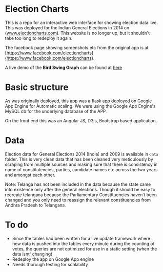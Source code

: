 # Election Charts

This is a repo for an interactive web interface for showing election data live. This was deployed for the Indian General Elections in 2014 on (www.electioncharts.com). This website is no longer up, but it shouldn't take too long to redeploy it again. 

The facebook page showing screenshots etc from the original app is at [https://www.facebook.com/electioncharts](https://www.facebook.com/electioncharts). 

A live demo of the **Bird Swing Graph** can be found at [here](http://bl.ocks.org/mickeykedia/4d247c4741cdbccef3a527f5201275f4)

# Basic structure

As was originally deployed, this app was a flask app deployed on Google App Engine for Automatic scaling. We were using the Google App Engine's MySQL db for the underlying database of the APP. 

On the front end this was an Angular JS, D3js, Bootstrap based application. 

# Data

Election data for General Elections 2014 (India) and 2009 is available in `data` folder. This is very clean data that has been cleaned very meticulously by scraping from multiple sources and making sure that there is consistency in name of constitutencies, parties, candidate names etc across the two years and amongst each other. 

Note: Telanga has not been included in the data because the state came into existence only after the general elections. Though it should be easy to recreate telangana because the Parliamentary Constituencies haven't been changed and you only need to reassign the relevant constituencies from Andhra Pradesh to Telangana. 

# To do 

- Since the tables had been written for a live update framework where new data is pushed into the tables every minute during the counting of votes, the queries are not optimized for use in a static setting (when the data isnt' changing)
- Redeploy the app on Google App engine
- Needs thorough testing for scalability








